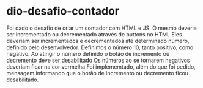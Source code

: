 # dio-desafio-contador
Foi dado o desafio de criar um contador com HTML e JS.
O mesmo deveria ser incrementado ou decrementado  através de buttons no HTML
Eles deveriam ser incrementados e decrementados até determinado número, definido pelo desenvolvedor. Definimos o número 10, tanto positivo, como negativo.
Ao atingir o número definido o botão de incremento ou decremento deve ser desabilitado
Os números ao se tornarem negativos deveriam ficar na cor vermelha
Foi implememtado, além do que foi pedido, mensagem informando que o botão de incremento ou decremento ficou desabilitado.

